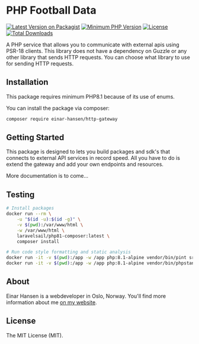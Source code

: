 # PHP Football Data

[![Latest Version on Packagist](https://img.shields.io/packagist/v/einar-hansen/http-gateway.svg)](https://packagist.org/packages/einar-hansen/http-gateway)
[![Minimum PHP Version](https://img.shields.io/badge/php-%3E%3D%208.1-8892BF.svg)](https://php.net/)
[![License](https://img.shields.io/packagist/l/einar-hansen/http-gateway.svg)](https://packagist.org/packages/einar-hansen/http-gateway)
[![Total Downloads](https://img.shields.io/packagist/dt/einar-hansen/http-gateway.svg)](https://packagist.org/packages/einar-hansen/http-gateway)

A PHP service that allows you to communicate with external apis using PSR-18 clients. This library does not have a dependency on Guzzle or any other library that sends HTTP requests. You can choose what library to use for sending HTTP requests. 

## Installation

This package requires minimum PHP8.1 because of its use of enums.

You can install the package via composer:

```bash
composer require einar-hansen/http-gateway
```

## Getting Started

This package is designed to lets you build packages and sdk's that connects to external API services in record speed. All you have to do is extend the gateway and add your own endpoints and resources.

More documentation is to come...


## Testing
```bash
# Install packages
docker run --rm \
    -u "$(id -u):$(id -g)" \
    -v $(pwd):/var/www/html \
    -w /var/www/html \
    laravelsail/php81-composer:latest \
    composer install

# Run code style formatting and static analysis
docker run -it -v $(pwd):/app -w /app php:8.1-alpine vendor/bin/pint src
docker run -it -v $(pwd):/app -w /app php:8.1-alpine vendor/bin/phpstan --level=9 analyse
```

## About
Einar Hansen is a webdeveloper in Oslo, Norway. You'll find more information about me [on my website](https://einarhansen.dev).

## License

The MIT License (MIT).
